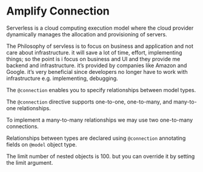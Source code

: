 # Amplify Connection

Serverless is a cloud computing execution model where the cloud provider dynamically manages the allocation and provisioning of servers.

The Philosophy of servless is to focus on business and application and not care about infrastructure.
it will save a lot of time, effort, implementing things; so the point is i focus on business and UI and they provide me backend and infrastructure.
it’s provided by companies like Amazon and Google. it’s very beneficial since developers no longer have to work with infrastructure e.g. implementing, debugging.

The `@connection` enables you to specify relationships between model types.

The `@connection` directive supports one-to-one, one-to-many, and many-to-one relationships.

To implement a many-to-many relationships we may use two one-to-many connections.

Relationships between types are declared using `@connection` annotating fields on `@model` object type.

The limit number of nested objects is 100. but you can override it by setting the limit argument.

